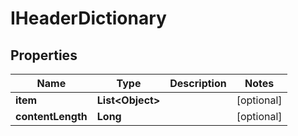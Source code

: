 # IHeaderDictionary

## Properties
Name | Type | Description | Notes
------------ | ------------- | ------------- | -------------
**item** | **List&lt;Object&gt;** |  |  [optional]
**contentLength** | **Long** |  |  [optional]
